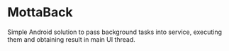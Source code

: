 MottaBack
=========

Simple Android solution to pass background tasks into service, executing them and obtaining result in main UI thread.
